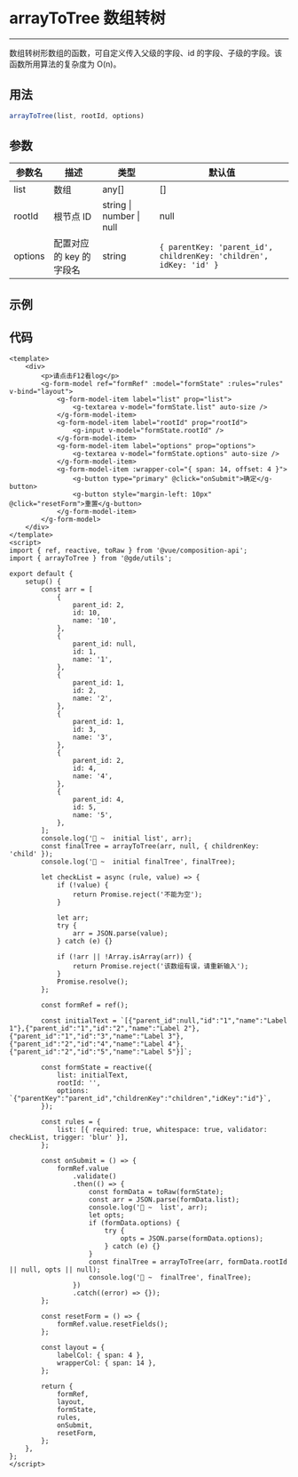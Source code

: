 # arrayToTree 数组转树

---

数组转树形数组的函数，可自定义传入父级的字段、id 的字段、子级的字段。该函数所用算法的复杂度为 O(n)。

## 用法

```js
arrayToTree(list, rootId, options)
```

## 参数

| 参数名  | 描述                    | 类型                             | 默认值                                                             |
| ------- | ----------------------- | -------------------------------- | ------------------------------------------------------------------ |
| list    | 数组                    | any[]                            | []                                                                 |
| rootId  | 根节点 ID               | string &#124; number &#124; null | null                                                               |
| options | 配置对应的 key 的字段名 | string                           | `{ parentKey: 'parent_id', childrenKey: 'children', idKey: 'id' }` |

## 示例

<utils-array-to-tree/>

## 代码

```vue
<template>
    <div>
        <p>请点击F12看log</p>
        <g-form-model ref="formRef" :model="formState" :rules="rules" v-bind="layout">
            <g-form-model-item label="list" prop="list">
                <g-textarea v-model="formState.list" auto-size />
            </g-form-model-item>
            <g-form-model-item label="rootId" prop="rootId">
                <g-input v-model="formState.rootId" />
            </g-form-model-item>
            <g-form-model-item label="options" prop="options">
                <g-textarea v-model="formState.options" auto-size />
            </g-form-model-item>
            <g-form-model-item :wrapper-col="{ span: 14, offset: 4 }">
                <g-button type="primary" @click="onSubmit">确定</g-button>
                <g-button style="margin-left: 10px" @click="resetForm">重置</g-button>
            </g-form-model-item>
        </g-form-model>
    </div>
</template>
<script>
import { ref, reactive, toRaw } from '@vue/composition-api';
import { arrayToTree } from '@gde/utils';

export default {
    setup() {
        const arr = [
            {
                parent_id: 2,
                id: 10,
                name: '10',
            },
            {
                parent_id: null,
                id: 1,
                name: '1',
            },
            {
                parent_id: 1,
                id: 2,
                name: '2',
            },
            {
                parent_id: 1,
                id: 3,
                name: '3',
            },
            {
                parent_id: 2,
                id: 4,
                name: '4',
            },
            {
                parent_id: 4,
                id: 5,
                name: '5',
            },
        ];
        console.log('🚀 ~  initial list', arr);
        const finalTree = arrayToTree(arr, null, { childrenKey: 'child' });
        console.log('🚀 ~  initial finalTree', finalTree);

        let checkList = async (rule, value) => {
            if (!value) {
                return Promise.reject('不能为空');
            }

            let arr;
            try {
                arr = JSON.parse(value);
            } catch (e) {}

            if (!arr || !Array.isArray(arr)) {
                return Promise.reject('该数组有误，请重新输入');
            }
            Promise.resolve();
        };

        const formRef = ref();

        const initialText = `[{"parent_id":null,"id":"1","name":"Label 1"},{"parent_id":"1","id":"2","name":"Label 2"},{"parent_id":"1","id":"3","name":"Label 3"},{"parent_id":"2","id":"4","name":"Label 4"},{"parent_id":"2","id":"5","name":"Label 5"}]`;

        const formState = reactive({
            list: initialText,
            rootId: '',
            options: `{"parentKey":"parent_id","childrenKey":"children","idKey":"id"}`,
        });

        const rules = {
            list: [{ required: true, whitespace: true, validator: checkList, trigger: 'blur' }],
        };

        const onSubmit = () => {
            formRef.value
                .validate()
                .then(() => {
                    const formData = toRaw(formState);
                    const arr = JSON.parse(formData.list);
                    console.log('🚀 ~  list', arr);
                    let opts;
                    if (formData.options) {
                        try {
                            opts = JSON.parse(formData.options);
                        } catch (e) {}
                    }
                    const finalTree = arrayToTree(arr, formData.rootId || null, opts || null);
                    console.log('🚀 ~  finalTree', finalTree);
                })
                .catch((error) => {});
        };

        const resetForm = () => {
            formRef.value.resetFields();
        };

        const layout = {
            labelCol: { span: 4 },
            wrapperCol: { span: 14 },
        };

        return {
            formRef,
            layout,
            formState,
            rules,
            onSubmit,
            resetForm,
        };
    },
};
</script>
```
